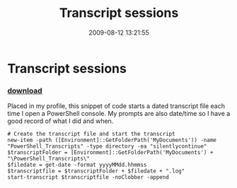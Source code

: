﻿---
pid:            1266
parent:         0
children:       
poster:         Marcus Farmer
title:          Transcript sessions
date:           2009-08-12 13:21:55
description:    Placed in my profile, this snippet of code starts a dated transcript file each time I open a PowerShell console.  My prompts are also date/time so I have a good record of what I did and when.
format:         posh
---

# Transcript sessions

### [download](1266.ps1)  

Placed in my profile, this snippet of code starts a dated transcript file each time I open a PowerShell console.  My prompts are also date/time so I have a good record of what I did and when.

```posh
# Create the transcript file and start the transcript
new-item -path ([Environment]::GetFolderPath('MyDocuments')) -name "PowerShell_Transcripts" -type directory -ea "silentlycontinue"
$transcriptFolder = [Environment]::GetFolderPath('MyDocuments') + "\PowerShell_Transcripts\"
$filedate = get-date -format yyyyMMdd.hhmmss
$transcriptfile = $transcriptFolder + $filedate + ".log"
start-transcript $transcriptfile -noClobber -append
```
